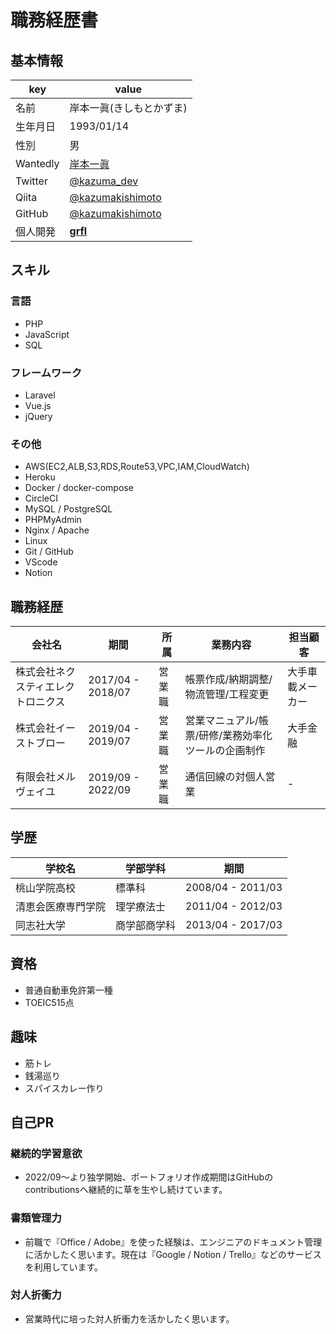 # **職務経歴書**
## **基本情報**
|key|value|
|---|-----|
|名前|岸本一眞(きしもとかずま)|
|生年月日|1993/01/14|
|性別|男|
|Wantedly|[岸本一眞](https://www.wantedly.com/id/kazumakishimoto)|
|Twitter|[@kazuma_dev](https://twitter.com/kazuma_dev)|
|Qiita|[@kazumakishimoto](https://qiita.com/kazumakishimoto)|
|GitHub|[@kazumakishimoto](https://github.com/kazumakishimoto)|
|個人開発|[**grfl**](https://grfl.herokuapp.com/)|

## **スキル**
### **言語**
- PHP
- JavaScript
- SQL

### **フレームワーク**
- Laravel
- Vue.js
- jQuery

### **その他**
- AWS(EC2,ALB,S3,RDS,Route53,VPC,IAM,CloudWatch)
- Heroku
- Docker / docker-compose
- CircleCI
- MySQL / PostgreSQL
- PHPMyAdmin
- Nginx / Apache
- Linux
- Git	/ GitHub
- VScode
- Notion
<div style="page-break-before:always"></div>

## **職務経歴**
|会社名|期間|所属|業務内容|担当顧客|
|---|-----|-----|-----|-----|
|株式会社ネクスティエレクトロニクス|2017/04 - 2018/07|営業職|帳票作成/納期調整/物流管理/工程変更|大手車載メーカー|
|株式会社イーストブロー|2019/04 - 2019/07|営業職|営業マニュアル/帳票/研修/業務効率化ツールの企画制作|大手金融|
|有限会社メルヴェイユ|2019/09 - 2022/09|営業職|通信回線の対個人営業| - |

## **学歴**
|学校名|学部学科|期間|
|---|-----|-----|
|桃山学院高校|標準科|2008/04 - 2011/03|
|清恵会医療専門学院|理学療法士|2011/04 - 2012/03|
|同志社大学|商学部商学科|2013/04 - 2017/03|

## **資格**
- 普通自動車免許第一種
- TOEIC515点

## **趣味**
- 筋トレ
- 銭湯巡り
- スパイスカレー作り
<div style="page-break-before:always"></div>

## **自己PR**
### **継続的学習意欲**
- 2022/09〜より独学開始、ポートフォリオ作成期間はGitHubのcontributionsへ継続的に草を生やし続けています。

### **書類管理力**
- 前職で『Office / Adobe』を使った経験は、エンジニアのドキュメント管理に活かしたく思います。現在は『Google / Notion / Trello』などのサービスを利用しています。

### **対人折衝力**
- 営業時代に培った対人折衝力を活かしたく思います。
